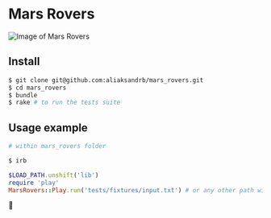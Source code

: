 # Mars Rovers

![Image of Mars Rovers](http://i.imgur.com/l6c8UNO.png)

## Install

```bash
$ git clone git@github.com:aliaksandrb/mars_rovers.git
$ cd mars_rovers
$ bundle
$ rake # to run the tests suite
```

## Usage example
```ruby
# within mars_rovers folder

$ irb

$LOAD_PATH.unshift('lib')
require 'play'
MarsRovers::Play.run('tests/fixtures/input.txt') # or any other path with an input
```

:see_no_evil:
